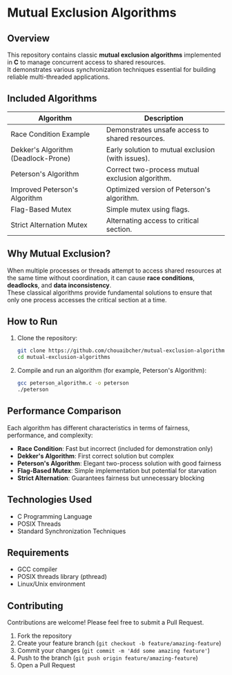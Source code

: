 # Mutual Exclusion Algorithms
## Overview
This repository contains classic **mutual exclusion algorithms** implemented in **C** to manage concurrent access to shared resources.  
It demonstrates various synchronization techniques essential for building reliable multi-threaded applications.

## Included Algorithms
| Algorithm                         | Description                                       |
|-----------------------------------|---------------------------------------------------|
| Race Condition Example            | Demonstrates unsafe access to shared resources.   |
| Dekker's Algorithm (Deadlock-Prone) | Early solution to mutual exclusion (with issues). |
| Peterson's Algorithm              | Correct two-process mutual exclusion algorithm.   |
| Improved Peterson's Algorithm     | Optimized version of Peterson's algorithm.         |
| Flag-Based Mutex                  | Simple mutex using flags.                         |
| Strict Alternation Mutex          | Alternating access to critical section.           |

## Why Mutual Exclusion?
When multiple processes or threads attempt to access shared resources at the same time without coordination, it can cause **race conditions**, **deadlocks**, and **data inconsistency**.  
These classical algorithms provide fundamental solutions to ensure that only one process accesses the critical section at a time.
## How to Run
1. Clone the repository:
   ```bash
   git clone https://github.com/chouaibcher/mutual-exclusion-algorithms.git
   cd mutual-exclusion-algorithms
   ```
2. Compile and run an algorithm (for example, Peterson's Algorithm):
   ```bash
   gcc peterson_algorithm.c -o peterson
   ./peterson
   ```

## Performance Comparison
Each algorithm has different characteristics in terms of fairness, performance, and complexity:

- **Race Condition**: Fast but incorrect (included for demonstration only)
- **Dekker's Algorithm**: First correct solution but complex
- **Peterson's Algorithm**: Elegant two-process solution with good fairness
- **Flag-Based Mutex**: Simple implementation but potential for starvation
- **Strict Alternation**: Guarantees fairness but unnecessary blocking

## Technologies Used
- C Programming Language
- POSIX Threads
- Standard Synchronization Techniques

## Requirements
- GCC compiler
- POSIX threads library (pthread)
- Linux/Unix environment

## Contributing
Contributions are welcome! Please feel free to submit a Pull Request.

1. Fork the repository
2. Create your feature branch (`git checkout -b feature/amazing-feature`)
3. Commit your changes (`git commit -m 'Add some amazing feature'`)
4. Push to the branch (`git push origin feature/amazing-feature`)
5. Open a Pull Request

